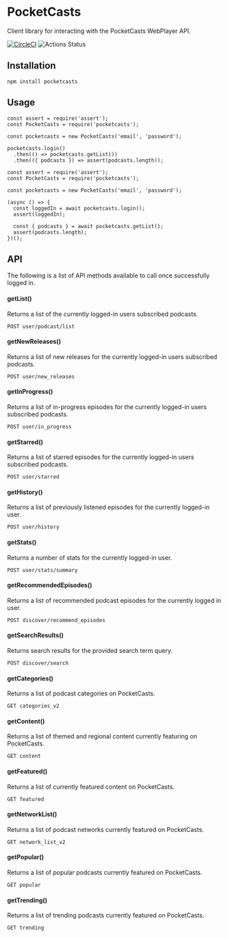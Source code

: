 # PocketCasts

Client library for interacting with the PocketCasts WebPlayer API.

[![CircleCI](https://circleci.com/gh/coughlanio/pocketcasts.svg?style=svg)](https://circleci.com/gh/coughlanio/pocketcasts) ![Actions Status](https://wdp9fww0r9.execute-api.us-west-2.amazonaws.com/production/badge/coughlanio/pocketcasts)


## Installation

```
npm install pocketcasts
````

## Usage

```
const assert = require('assert');
const PocketCasts = require('pocketcasts');

const pocketcasts = new PocketCasts('email', 'password');

pocketcasts.login()
  .then(() => pocketcasts.getList())
  .then(({ podcasts }) => assert(podcasts.length));
```

```
const assert = require('assert');
const PocketCasts = require('pocketcasts');

const pocketcasts = new PocketCasts('email', 'password');

(async () => {
  const loggedIn = await pocketcasts.login();
  assert(loggedIn);

  const { podcasts } = await pocketcasts.getList();
  assert(podcasts.length);
})();
```

## API
The following is a list of API methods available to call once successfully logged in.

#### getList()
Returns a list of the currently logged-in users subscribed podcasts.
```
POST user/podcast/list
```

#### getNewReleases()
Returns a list of new releases for the currently logged-in users subscribed podcasts.
```
POST user/new_releases
```

#### getInProgress()
Returns a list of in-progress episodes for the currently logged-in users subscribed podcasts.
```
POST user/in_progress
```

#### getStarred()
Returns a list of starred episodes for the currently logged-in users subscribed podcasts.
```
POST user/starred
```

#### getHistory()
Returns a list of previously listened episodes for the currently logged-in user.
```
POST user/history
```

#### getStats()
Returns a number of stats for the currently logged-in user.
```
POST user/stats/summary
```

#### getRecommendedEpisodes()
Returns a list of recommended podcast episodes for the currently logged in user.
```
POST discover/recommend_episodes
```

#### getSearchResults()
Returns search results for the provided search term query.
```
POST discover/search
```

#### getCategories()
Returns a list of podcast categories on PocketCasts.
```
GET categories_v2
```

#### getContent()
Returns a list of themed and regional content currently featuring on PocketCasts.
```
GET content
```

#### getFeatured()
Returns a list of currently featured content on PocketCasts.
```
GET featured
```

#### getNetworkList()
Returns a list of podcast networks currently featured on PocketCasts.
```
GET network_list_v2
```

#### getPopular()
Returns a list of popular podcasts currently featured on PocketCasts.
```
GET popular
```

#### getTrending()
Returns a list of trending podcasts currently featured on PocketCasts.
```
GET trending
```
